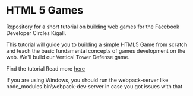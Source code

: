 # HTML 5 Games
Repository for a short tutorial on building web games for the Facebook Developer Circles Kigali.

This tutorial will guide you to building a simple HTML5 Game from scratch and teach the basic fundamental concepts of games development on the web. We'll build our Vertical Tower Defense game.

Find the tutorial Read more [here](./vertical-tower-defense-tutorial.pdf)

If you are using Windows, you should run the webpack-server like node_modules\.bin\webpack-dev-server in case you got issues with that
